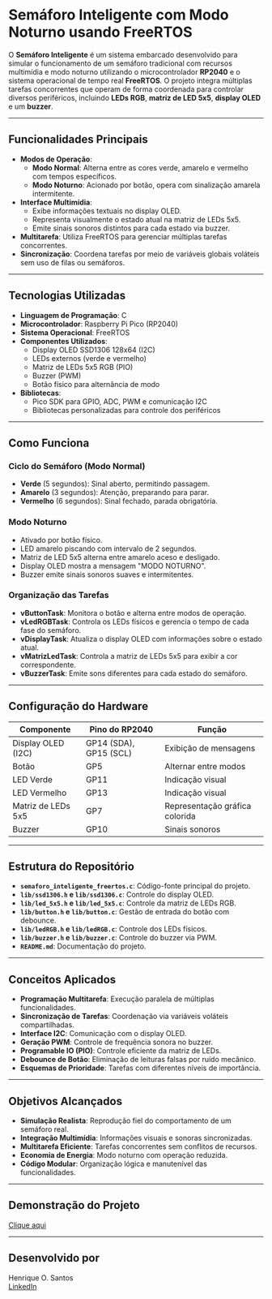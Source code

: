 # Semáforo Inteligente com Modo Noturno usando FreeRTOS

O **Semáforo Inteligente** é um sistema embarcado desenvolvido para simular o funcionamento de um semáforo tradicional com recursos multimídia e modo noturno utilizando o microcontrolador **RP2040** e o sistema operacional de tempo real **FreeRTOS**. O projeto integra múltiplas tarefas concorrentes que operam de forma coordenada para controlar diversos periféricos, incluindo **LEDs RGB**, **matriz de LED 5x5**, **display OLED** e um **buzzer**.

---

## Funcionalidades Principais

- **Modos de Operação**:
  - **Modo Normal**: Alterna entre as cores verde, amarelo e vermelho com tempos específicos.
  - **Modo Noturno**: Acionado por botão, opera com sinalização amarela intermitente.
- **Interface Multimídia**:
  - Exibe informações textuais no display OLED.
  - Representa visualmente o estado atual na matriz de LEDs 5x5.
  - Emite sinais sonoros distintos para cada estado via buzzer.
- **Multitarefa**: Utiliza FreeRTOS para gerenciar múltiplas tarefas concorrentes.
- **Sincronização**: Coordena tarefas por meio de variáveis globais voláteis sem uso de filas ou semáforos.

---

## Tecnologias Utilizadas

- **Linguagem de Programação**: C  
- **Microcontrolador**: Raspberry Pi Pico (RP2040)  
- **Sistema Operacional**: FreeRTOS  
- **Componentes Utilizados**:
  - Display OLED SSD1306 128x64 (I2C)
  - LEDs externos (verde e vermelho)
  - Matriz de LEDs 5x5 RGB (PIO)
  - Buzzer (PWM)
  - Botão físico para alternância de modo
- **Bibliotecas**:
  - Pico SDK para GPIO, ADC, PWM e comunicação I2C
  - Bibliotecas personalizadas para controle dos periféricos

---

## Como Funciona

### Ciclo do Semáforo (Modo Normal)
- **Verde** (5 segundos): Sinal aberto, permitindo passagem.
- **Amarelo** (3 segundos): Atenção, preparando para parar.
- **Vermelho** (6 segundos): Sinal fechado, parada obrigatória.

### Modo Noturno
- Ativado por botão físico.
- LED amarelo piscando com intervalo de 2 segundos.
- Matriz de LED 5x5 alterna entre amarelo aceso e desligado.
- Display OLED mostra a mensagem "MODO NOTURNO".
- Buzzer emite sinais sonoros suaves e intermitentes.

### Organização das Tarefas
- **vButtonTask**: Monitora o botão e alterna entre modos de operação.
- **vLedRGBTask**: Controla os LEDs físicos e gerencia o tempo de cada fase do semáforo.
- **vDisplayTask**: Atualiza o display OLED com informações sobre o estado atual.
- **vMatrizLedTask**: Controla a matriz de LEDs 5x5 para exibir a cor correspondente.
- **vBuzzerTask**: Emite sons diferentes para cada estado do semáforo.

---

## Configuração do Hardware

| Componente            | Pino do RP2040 | Função                          |
|-----------------------|----------------|----------------------------------|
| Display OLED (I2C)    | GP14 (SDA), GP15 (SCL) | Exibição de mensagens   |
| Botão                 | GP5            | Alternar entre modos             |
| LED Verde             | GP11           | Indicação visual          |
| LED Vermelho          | GP13           | Indicação visual           |
| Matriz de LEDs 5x5    | GP7       | Representação gráfica colorida   |
| Buzzer                | GP10            | Sinais sonoros                   |

---

## Estrutura do Repositório

- **`semaforo_inteligente_freertos.c`**: Código-fonte principal do projeto.
- **`lib/ssd1306.h` e `lib/ssd1306.c`**: Controle do display OLED.
- **`lib/led_5x5.h` e `lib/led_5x5.c`**: Controle da matriz de LEDs RGB.
- **`lib/button.h` e `lib/button.c`**: Gestão de entrada do botão com debounce.
- **`lib/ledRGB.h` e `lib/ledRGB.c`**: Controle dos LEDs físicos.
- **`lib/buzzer.h` e `lib/buzzer.c`**: Controle do buzzer via PWM.
- **`README.md`**: Documentação do projeto.

---

## Conceitos Aplicados

- **Programação Multitarefa**: Execução paralela de múltiplas funcionalidades.
- **Sincronização de Tarefas**: Coordenação via variáveis voláteis compartilhadas.
- **Interface I2C**: Comunicação com o display OLED.
- **Geração PWM**: Controle de frequência sonora no buzzer.
- **Programable IO (PIO)**: Controle eficiente da matriz de LEDs.
- **Debounce de Botão**: Eliminação de leituras falsas por ruído mecânico.
- **Esquemas de Prioridade**: Tarefas com diferentes níveis de importância.

---

## Objetivos Alcançados

- **Simulação Realista**: Reprodução fiel do comportamento de um semáforo real.
- **Integração Multimídia**: Informações visuais e sonoras sincronizadas.
- **Multitarefa Eficiente**: Tarefas concorrentes sem conflitos de recursos.
- **Economia de Energia**: Modo noturno com operação reduzida.
- **Código Modular**: Organização lógica e manutenível das funcionalidades.

---

## Demonstração do Projeto

[Clique aqui](#)

---

## Desenvolvido por

Henrique O. Santos  
[LinkedIn](https://www.linkedin.com/in/dev-henriqueo-santos/)
